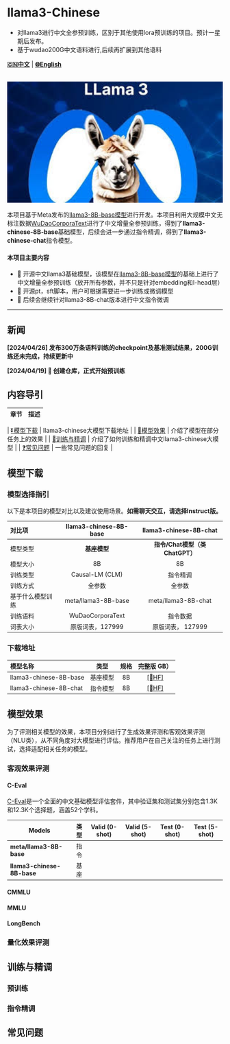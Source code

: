 # llama3-Chinese
* 对llama3进行中文全参预训练，区别于其他使用lora预训练的项目。预计一星期后发布。
* 基于wudao200G中文语料进行,后续再扩展到其他语料
  
[**🇨🇳中文**](./README.md) | [**🌐English**](./README_EN.md) 

<p align="center">
    <br>
    <img src="./llama3.jpg" width="800"/>
    <br>
</p>
<!-- <p align="center">
    <img alt="GitHub" src="https://img.shields.io/github/license/cooper12121/llama3-Chinese.svg?color=blue&style=flat-square">
    <img alt="GitHub release (latest by date)" src="https://img.shields.io/github/v/release/cooper12121/llama3-Chinese">
    <img alt="GitHub top language" src="https://img.shields.io/github/languages/top/cooper12121/llama3-Chinese">
    <a href="https://app.codacy.com/gh/cooper12121/llama3-Chinese/dashboard?utm_source=gh&utm_medium=referral&utm_content=&utm_campaign=Badge_grade"><img src="https://app.codacy.com/project/badge/Grade/142d688425494644b5b156068f55370d"/></a>
</p> -->

本项目基于Meta发布的[llama3-8B-base模型](https://huggingface.co/meta-llama/Meta-Llama-3-8B)进行开发。本项目利用大规模中文无标注数据[WuDaoCorporaText](https://data.baai.ac.cn/details/WuDaoCorporaText)进行了中文增量全参预训练，得到了**llama3-chinese-8B-base**基础模型，后续会进一步通过指令精调，得到了**llama3-chinese-chat**指令模型。



#### 本项目主要内容

- 🚀 开源中文llama3基础模型，该模型在[llama3-8B-base模型](https://huggingface.co/meta-llama/Meta-Llama-3-8B)的基础上进行了中文增量全参预训练（放开所有参数，并不只是针对embedding和l-head层）
- 🚀 开源pt，sft脚本，用户可根据需要进一步训练或微调模型
- 🚀 后续会继续针对llama3-8B-chat版本进行中文指令微调

----

## 新闻

**[2024/04/26] 发布300万条语料训练的checkpoint及基准测试结果，200G训练还未完成，持续更新中**

**[2024/04/19] 🚀 创建仓库，正式开始预训练**


## 内容导引
| 章节                                  | 描述                                                         |
| ------------------------------------- | ------------------------------------------------------------ |

| [⏬模型下载](#模型下载)        | llama3-chinese大模型下载地址    |
| [💯模型效果](#模型效果) | 介绍了模型在部分任务上的效果    |
| [📝训练与精调](#训练与精调) | 介绍了如何训练和精调中文llama3-chinese大模型 |
| [❓常见问题](#常见问题) | 一些常见问题的回复 |


## 模型下载

### 模型选择指引

以下是本项目的模型对比以及建议使用场景。**如需聊天交互，请选择Instruct版。**

| 对比项                | llama3-chinese-8B-base                                     | llama3-chinese-8B-chat                                  |
| :-------------------- | :----------------------------------------------------: | :----------------------------------------------------------: |
| 模型类型 | **基座模型** | **指令/Chat模型（类ChatGPT）** |
| 模型大小 |    8B                          |            8B |
| 训练类型     | Causal-LM (CLM)           | 指令精调                                                     |
| 训练方式 | 全参数                         | 全参数 |
| 基于什么模型训练 | meta/llama3-8B-base | meta/llama3-8B-chat |
| 训练语料 | WuDaoCorporaText | 指令数据 |
| 词表大小 | 原版词表，127999 | 原版词表， 127999 |



### 下载地址

| 模型名称                  |   类型   |                    规格                    |                    完整版 GB）                    |
| :------------------------ | :------: | :----------------------------------------------------------: | :----------------------------------------------------------: | 
| llama3-chinese-8B-base | 基座模型 | 8B | [[🤗HF]](https://huggingface.co/gao-NLP/llama3-chinese-8B-base) |
| llama3-chinese-8B-chat | 指令模型 | 8B |[[🤗HF]](https://huggingface.co/gao-NLP/llama3-chinese-8B-chat) | 




## 模型效果

为了评测相关模型的效果，本项目分别进行了生成效果评测和客观效果评测（NLU类），从不同角度对大模型进行评估。推荐用户在自己关注的任务上进行测试，选择适配相关任务的模型。


### 客观效果评测

#### C-Eval

[C-Eval](https://cevalbenchmark.com)是一个全面的中文基础模型评估套件，其中验证集和测试集分别包含1.3K和12.3K个选择题，涵盖52个学科。

| Models             | 类型 | Valid (0-shot) | Valid (5-shot) | Test (0-shot) | Test (5-shot) |
| ------------------------ | :------------: | :------------: | :-----------: | :-----------: | :-----------: |
| **meta/llama3-8B-base** | 指令 |  |  |  |  |
| **llama3-chinese-8B-base**  | 基座 |  |  | |  |



#### CMMLU



#### MMLU



#### LongBench


### 量化效果评测



## 训练与精调

### 预训练


### 指令精调



## 常见问题




